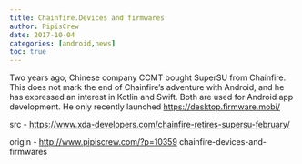 ```yaml
---
title: Chainfire.Devices and firmwares
author: PipisCrew
date: 2017-10-04
categories: [android,news]
toc: true
---
```


Two years ago, Chinese company CCMT bought SuperSU from Chainfire. This does not mark the end of Chainfire’s adventure with Android, and he has expressed an interest in Kotlin and Swift. Both are used for Android app development. He only recently launched https://desktop.firmware.mobi/

src - https://www.xda-developers.com/chainfire-retires-supersu-february/

origin - http://www.pipiscrew.com/?p=10359 chainfire-devices-and-firmwares